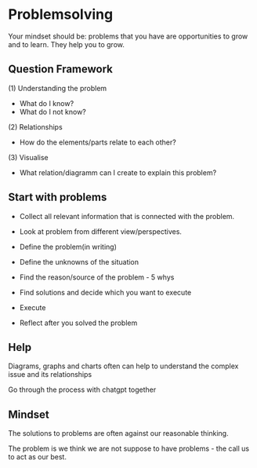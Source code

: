 # Problemsolving

Your mindset should be: problems that you have are opportunities to grow and to learn. They help you to grow.

## Question Framework
(1) Understanding the problem
- What do I know?
- What do I not know?

(2) Relationships
- How do the elements/parts relate to each other?

(3) Visualise
- What relation/diagramm can I create to explain this problem?

## Start with problems
- Collect all relevant information that is connected with the problem.

- Look at problem from different view/perspectives.

- Define the problem(in writing)

- Define the unknowns of the situation

- Find the reason/source of the problem - 5 whys

- Find solutions and decide which you want to execute

- Execute

- Reflect after you solved the problem 

## Help
Diagrams, graphs and charts often can help to understand the complex issue and its relationships

Go through the process with chatgpt together

## Mindset
The solutions to problems are often against our reasonable thinking.

The problem is we think we are not suppose to have problems - the call us to act as our best.



